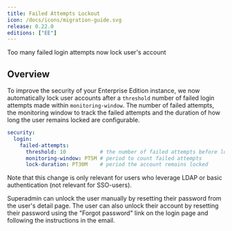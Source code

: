 ```yaml
---
title: Failed Attempts Lockout
icon: /docs/icons/migration-guide.svg
release: 0.22.0
editions: ["EE"]
---
```


Too many failed login attempts now lock user's account

## Overview

To improve the security of your Enterprise Edition instance, we now automatically lock user accounts after a `threshold` number of failed login attempts made within `monitoring-window`. The number of failed attempts, the monitoring window to track the failed attempts and the duration of how long the user remains locked are configurable.

```yaml
security:
  login:
    failed-attempts:
      threshold: 10           # the number of failed attempts before lockout
      monitoring-window: PT5M # period to count failed attempts
      lock-duration: PT30M    # period the account remains locked
```

Note that this change is only relevant for users who leverage LDAP or basic authentication (not relevant for SSO-users).

Superadmin can unlock the user manually by resetting their password from the user's detail page. The user can also unlock their account by resetting their password using the "Forgot password" link on the login page and following the instructions in the email.

